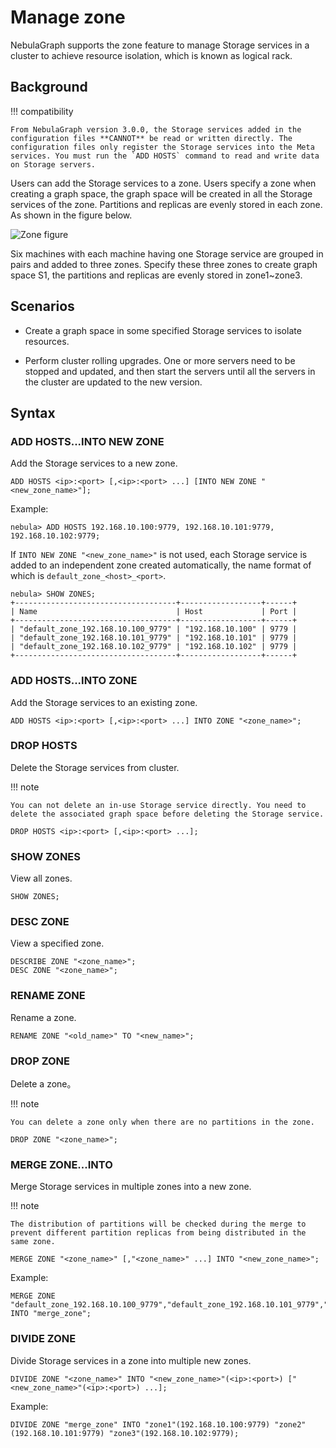 # Manage zone

NebulaGraph supports the zone feature to manage Storage services in a cluster to achieve resource isolation, which is known as logical rack.

## Background

!!! compatibility

    From NebulaGraph version 3.0.0, the Storage services added in the configuration files **CANNOT** be read or written directly. The configuration files only register the Storage services into the Meta services. You must run the `ADD HOSTS` command to read and write data on Storage servers.

Users can add the Storage services to a zone. Users specify a zone when creating a graph space, the graph space will be created in all the Storage services of the zone. Partitions and replicas are evenly stored in each zone. As shown in the figure below.

![Zone figure](https://docs-cdn.nebula-graph.com.cn/figures/zone1.png)

Six machines with each machine having one Storage service are grouped in pairs and added to three zones. Specify these three zones to create graph space S1, the partitions and replicas are evenly stored in zone1~zone3.

## Scenarios

- Create a graph space in some specified Storage services to isolate resources.

- Perform cluster rolling upgrades. One or more servers need to be stopped and updated, and then start the servers until all the servers in the cluster are updated to the new version.

## Syntax

### ADD HOSTS...INTO NEW ZONE

Add the Storage services to a new zone.

```ngql
ADD HOSTS <ip>:<port> [,<ip>:<port> ...] [INTO NEW ZONE "<new_zone_name>"];
```

Example:

```ngql
nebula> ADD HOSTS 192.168.10.100:9779, 192.168.10.101:9779, 192.168.10.102:9779;
```

If `INTO NEW ZONE "<new_zone_name>"` is not used, each Storage service is added to an independent zone created automatically, the name format of which is `default_zone_<host>_<port>`.

```ngql
nebula> SHOW ZONES;
+------------------------------------+------------------+------+
| Name                               | Host             | Port |
+------------------------------------+------------------+------+
| "default_zone_192.168.10.100_9779" | "192.168.10.100" | 9779 |
| "default_zone_192.168.10.101_9779" | "192.168.10.101" | 9779 |
| "default_zone_192.168.10.102_9779" | "192.168.10.102" | 9779 |
+------------------------------------+------------------+------+
```

### ADD HOSTS...INTO ZONE

Add the Storage services to an existing zone.

<!-- balance-3.1
!!! note

    Use the [BALANCE](../synchronization-and-migration/2.balance-syntax.md) command to balance the load after adding the Storage services.
-->

```ngql
ADD HOSTS <ip>:<port> [,<ip>:<port> ...] INTO ZONE "<zone_name>";
```

### DROP HOSTS

Delete the Storage services from cluster.

!!! note

    You can not delete an in-use Storage service directly. You need to delete the associated graph space before deleting the Storage service.

```ngql
DROP HOSTS <ip>:<port> [,<ip>:<port> ...];
```

### SHOW ZONES

View all zones.

```ngql
SHOW ZONES;
```

### DESC ZONE

View a specified zone.

```ngql
DESCRIBE ZONE "<zone_name>";
DESC ZONE "<zone_name>";
```

### RENAME ZONE

Rename a zone.

```ngql
RENAME ZONE "<old_name>" TO "<new_name>";
```

### DROP ZONE

Delete a zone。

!!! note

    You can delete a zone only when there are no partitions in the zone.

```ngql
DROP ZONE "<zone_name>";
```

### MERGE ZONE...INTO

Merge Storage services in multiple zones into a new zone.

!!! note

    The distribution of partitions will be checked during the merge to prevent different partition replicas from being distributed in the same zone.

<!-- balance-3.1
!!! note

    Use the [BALANCE](../synchronization-and-migration/2.balance-syntax.md) command to balance the load after Merging the Storage services.
-->

```ngql
MERGE ZONE "<zone_name>" [,"<zone_name>" ...] INTO "<new_zone_name>";
```

Example:

```ngql
MERGE ZONE "default_zone_192.168.10.100_9779","default_zone_192.168.10.101_9779","default_zone_192.168.10.102_9779" INTO "merge_zone";
```

### DIVIDE ZONE

Divide Storage services in a zone into multiple new zones.

<!-- balance-3.1
!!! note

    Use the [BALANCE](../synchronization-and-migration/2.balance-syntax.md) command to balance the load after dividing the Storage services.
-->

```ngql
DIVIDE ZONE "<zone_name>" INTO "<new_zone_name>"(<ip>:<port>) ["<new_zone_name>"(<ip>:<port>) ...];
```

Example:

```ngql
DIVIDE ZONE "merge_zone" INTO "zone1"(192.168.10.100:9779) "zone2"(192.168.10.101:9779) "zone3"(192.168.10.102:9779);
```

